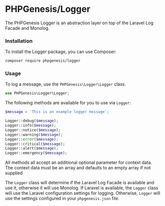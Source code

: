 # PHPGenesis/Logger

The PHPGenesis Logger is an abstraction layer on top of the Laravel Log Facade and Monolog.

### Installation

To install the Logger package, you can use Composer:

```bash
composer require phpgenesis/logger
```

### Usage

To log a message, use the `PHPGenesis\Logger\Logger` class.

```php
use PHPGenesis\Logger\Logger;
```

The following methods are available for you to use via `Logger`:

```php
$message = 'This is an example logger message';

Logger::debug($message);
Logger::info($message);
Logger::notice($message);
Logger::warning($message);
Logger::error($message);
Logger::critical($message);
Logger::alert($message);
Logger::emergency($message);
```

All methods all accept an additional optional parameter for context data. The context data must be an array and defaults to an empty array if not supplied

The `Logger` class will determine if the Laravel Log Facade is available and use it, otherwise it will use Monolog. If Laravel is available, the `Logger` class will use
the Laravel configuration settings for logging. Otherwise, `Logger` will use the settings configured in your `phpgenesis.json` file.